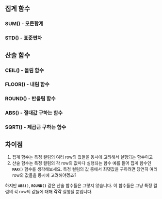 ## 집계 함수
### SUM() - 모든합계

### STD() - 표준편차

## 산술 함수

### CEIL() - 올림 함수
### FLOOR() - 내림 함수

### ROUND() - 반올림 함수

### ABS() - 절대값 구하는 함수
### SQRT() - 제곱근 구하는 함수

## 차이점
1. 집계 함수는 특정 컬럼의 여러 row의 값들을 동시에 고려해서 실행되는 함수이고
2. 산술 함수는 특정 컬럼의 각 row의 값마다 실행되는 함수
예를 들어 집계 함수인 **`MAX()`** 함수를 생각해보세요. 특정 컬럼의 값 중에서 최댓값을 구하려면 당연히 여러 row의 값들을 동시에 고려해야겠죠?

하지만 **`ABS()`**, **`ROUND()`** 같은 산술 함수들은 그렇지 않습니다. 이 함수들은 그냥 특정 컬럼의 각 row의 값들에 대해 **각각** 실행될 뿐입니다.